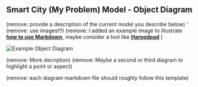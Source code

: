 ## Smart City (My Problem) Model - Object Diagram

(remove: provide a description of the current model you describe below)
'
(remove: use images!!!)
(remove: I added an example image to illustrate [**how to use Markdown**](https://guides.github.com/features/mastering-markdown/), maybe consider a tool like [**Haroodpad**](http://pad.haroopress.com/user.html) )

![Example Object Diagram](../images/class_example_diagram.png)


(remove: More decription)
(remove: Maybe a second or third diagram to highlight a point or aspect)

(remove: each diagram markdown file should roughly follow this template)
